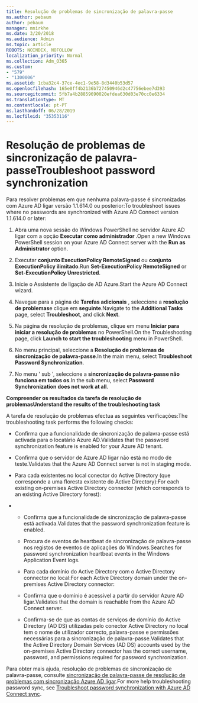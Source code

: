```yaml
---
title: Resolução de problemas de sincronização de palavra-passe
ms.author: pebaum
author: pebaum
manager: mnirkhe
ms.date: 3/20/2018
ms.audience: Admin
ms.topic: article
ROBOTS: NOINDEX, NOFOLLOW
localization_priority: Normal
ms.collection: Adm_O365
ms.custom:
- "579"
- "1300006"
ms.assetid: 1cba32c4-37ce-4ec1-9e58-8d3440b53d57
ms.openlocfilehash: 165e0ff4b2136b727450946d2c47756ebee7d393
ms.sourcegitcommit: 5fb7a4b28859690020efdea630d03e70cc0e6334
ms.translationtype: MT
ms.contentlocale: pt-PT
ms.lasthandoff: 06/28/2019
ms.locfileid: "35353116"
---
```

# <a name="troubleshoot-password-synchronization"></a><span data-ttu-id="30f0d-102">Resolução de problemas de sincronização de palavra-passe</span><span class="sxs-lookup"><span data-stu-id="30f0d-102">Troubleshoot password synchronization</span></span>

<span data-ttu-id="30f0d-103">Para resolver problemas em que nenhuma palavra-passe é sincronizadas com Azure AD ligar versão 1.1.614.0 ou posterior:</span><span class="sxs-lookup"><span data-stu-id="30f0d-103">To troubleshoot issues where no passwords are synchronized with Azure AD Connect version 1.1.614.0 or later:</span></span>
  
1. <span data-ttu-id="30f0d-104">Abra uma nova sessão do Windows PowerShell no servidor Azure AD ligar com a opção **Executar como administrador** .</span><span class="sxs-lookup"><span data-stu-id="30f0d-104">Open a new Windows PowerShell session on your Azure AD Connect server with the **Run as Administrator** option.</span></span>

2. <span data-ttu-id="30f0d-105">Executar **conjunto ExecutionPolicy RemoteSigned** ou **conjunto ExecutionPolicy ilimitado**.</span><span class="sxs-lookup"><span data-stu-id="30f0d-105">Run **Set-ExecutionPolicy RemoteSigned** or **Set-ExecutionPolicy Unrestricted**.</span></span>

3. <span data-ttu-id="30f0d-106">Inicie o Assistente de ligação de AD Azure.</span><span class="sxs-lookup"><span data-stu-id="30f0d-106">Start the Azure AD Connect wizard.</span></span>

4. <span data-ttu-id="30f0d-107">Navegue para a página de **Tarefas adicionais** , seleccione a **resolução de problemas**e clique em **seguinte**.</span><span class="sxs-lookup"><span data-stu-id="30f0d-107">Navigate to the **Additional Tasks** page, select **Troubleshoot**, and click **Next**.</span></span>

5. <span data-ttu-id="30f0d-108">Na página de resolução de problemas, clique em menu **Iniciar para iniciar a resolução de problemas** no PowerShell.</span><span class="sxs-lookup"><span data-stu-id="30f0d-108">On the Troubleshooting page, click **Launch to start the troubleshooting** menu in PowerShell.</span></span>

6. <span data-ttu-id="30f0d-109">No menu principal, seleccione a **Resolução de problemas de sincronização de palavra-passe**.</span><span class="sxs-lookup"><span data-stu-id="30f0d-109">In the main menu, select **Troubleshoot Password Synchronization**.</span></span>

7. <span data-ttu-id="30f0d-110">No menu ' sub ', seleccione a **sincronização de palavra-passe não funciona em todos os**.</span><span class="sxs-lookup"><span data-stu-id="30f0d-110">In the sub menu, select **Password Synchronization does not work at all**.</span></span>

<span data-ttu-id="30f0d-111">**Compreender os resultados da tarefa de resolução de problemas**</span><span class="sxs-lookup"><span data-stu-id="30f0d-111">**Understand the results of the troubleshooting task**</span></span>
  
<span data-ttu-id="30f0d-112">A tarefa de resolução de problemas efectua as seguintes verificações:</span><span class="sxs-lookup"><span data-stu-id="30f0d-112">The troubleshooting task performs the following checks:</span></span>
  
- <span data-ttu-id="30f0d-113">Confirma que a funcionalidade de sincronização de palavra-passe está activada para o locatário Azure AD.</span><span class="sxs-lookup"><span data-stu-id="30f0d-113">Validates that the password synchronization feature is enabled for your Azure AD tenant.</span></span>

- <span data-ttu-id="30f0d-114">Confirma que o servidor de Azure AD ligar não está no modo de teste.</span><span class="sxs-lookup"><span data-stu-id="30f0d-114">Validates that the Azure AD Connect server is not in staging mode.</span></span>

- <span data-ttu-id="30f0d-115">Para cada existentes no local conector do Active Directory (que corresponde a uma floresta existente do Active Directory):</span><span class="sxs-lookup"><span data-stu-id="30f0d-115">For each existing on-premises Active Directory connector (which corresponds to an existing Active Directory forest):</span></span>

- 
  - <span data-ttu-id="30f0d-116">Confirma que a funcionalidade de sincronização de palavra-passe está activada.</span><span class="sxs-lookup"><span data-stu-id="30f0d-116">Validates that the password synchronization feature is enabled.</span></span>

  - <span data-ttu-id="30f0d-117">Procura de eventos de heartbeat de sincronização de palavra-passe nos registos de eventos de aplicações do Windows.</span><span class="sxs-lookup"><span data-stu-id="30f0d-117">Searches for password synchronization heartbeat events in the Windows Application Event logs.</span></span>

  - <span data-ttu-id="30f0d-118">Para cada domínio do Active Directory com o Active Directory connector no local:</span><span class="sxs-lookup"><span data-stu-id="30f0d-118">For each Active Directory domain under the on-premises Active Directory connector:</span></span>

  - <span data-ttu-id="30f0d-119">Confirma que o domínio é acessível a partir do servidor Azure AD ligar.</span><span class="sxs-lookup"><span data-stu-id="30f0d-119">Validates that the domain is reachable from the Azure AD Connect server.</span></span>

  - <span data-ttu-id="30f0d-120">Confirma-se de que as contas de serviços de domínio do Active Directory (AD DS) utilizadas pelo conector Active Directory no local tem o nome de utilizador correcto, palavra-passe e permissões necessárias para a sincronização de palavra-passe.</span><span class="sxs-lookup"><span data-stu-id="30f0d-120">Validates that the Active Directory Domain Services (AD DS) accounts used by the on-premises Active Directory connector has the correct username, password, and permissions required for password synchronization.</span></span>

<span data-ttu-id="30f0d-121">Para obter mais ajuda, resolução de problemas de sincronização de palavra-passe, consulte [sincronização de palavra-passe de resolução de problemas com sincronização Azure AD ligar](https://docs.microsoft.com/azure/active-directory/connect/active-directory-aadconnectsync-troubleshoot-password-synchronization).</span><span class="sxs-lookup"><span data-stu-id="30f0d-121">For more help troubleshooting password sync, see [Troubleshoot password synchronization with Azure AD Connect sync](https://docs.microsoft.com/azure/active-directory/connect/active-directory-aadconnectsync-troubleshoot-password-synchronization).</span></span>
  